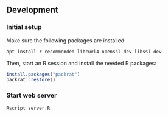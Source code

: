 ## Development

### Initial setup

Make sure the following packages are installed:

```sh
apt install r-recommended libcurl4-openssl-dev libssl-dev
```

Then, start an R session and install the needed R packages:

```R
install.packages("packrat")
packrat::restore()
```

### Start web server

```sh
Rscript server.R
```
